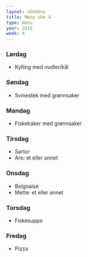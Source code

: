 ```yaml
---
layout: ukemeny
title: Meny uke 4
type: menu
year: 2016
week: 4
---
```


### Lørdag

- Kylling med nudler/kål

### Søndag

- Svinestek med grønnsaker

### Mandag

- Fiskekaker med grønnsaker

### Tirsdag

- Sartor
- Are: et eller annet

### Onsdag

- Bolgnaise
- Mette: et eller annet

### Torsdag

- Fiskesuppe

### Fredag

- Pizza

